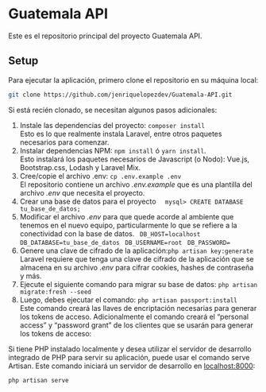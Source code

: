# Guatemala API
Este es el repositorio principal del proyecto Guatemala API.

## Setup
Para ejecutar la aplicación, primero clone el repositorio en su máquina local:


```bash
git clone https://github.com/jenriquelopezdev/Guatemala-API.git
```

Si está recién clonado, se necesitan algunos pasos adicionales:
1. Instale las dependencias del proyecto: ``` composer install ```  
Esto es lo que realmente instala Laravel, entre otros paquetes necesarios para comenzar.
2. Instalar dependencias NPM: ``` npm install ``` ó ``` yarn install ```.  
Esto instalará los paquetes necesarios de Javascript (o Nodo): Vue.js, Bootstrap.css, Lodash y Laravel Mix.
3. Cree/copie el archivo .env: ``` cp .env.example .env ```  
El repositorio contiene un archivo _.env.example_ que es una plantilla del archivo _.env_ que necesita el proyecto.
4. Crear una base de datos para el proyecto ```  mysql> CREATE DATABASE tu_base_de_datos;```  
5. Modificar el archivo  _.env_  para que quede acorde al ambiente que tenemos en el nuevo equipo, particularmente lo que se refiere a la conectividad con la base de datos.
```  DB_HOST=localhost ``` 
```  DB_DATABASE=tu_base_de_datos ``` 
```  DB_USERNAME=root ``` 
```  DB_PASSWORD=  ``` 
6. Genere una clave de cifrado de la aplicación:``` php artisan key:generate ```  
Laravel requiere que tenga una clave de cifrado de la aplicación que se almacena en su archivo _.env_ para cifrar cookies, hashes de contraseña y más.
7. Ejecute el siguiente comando para migrar su base de datos: ``` php artisan migrate:fresh --seed  ```  
8. Luego, debes ejecutar el comando: ``` php artisan passport:install  ```  
Este comando creará las llaves de encriptación necesarias para generar los tokens de acceso. Adicionalmente el comando creará el “personal access” y “password grant” de los clientes que se usarán para generar los tokens de acceso:



Si tiene PHP instalado localmente y desea utilizar el servidor de desarrollo integrado de PHP para servir su aplicación, puede usar el comando serve Artisan. Este comando iniciará un servidor de desarrollo en
[localhost:8000](http://localhost:8000):

```
php artisan serve
```
